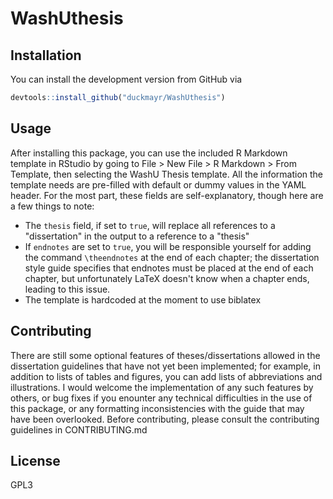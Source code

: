 # WashUthesis

## Installation

You can install the development version from GitHub via

```r
devtools::install_github("duckmayr/WashUthesis")
```

## Usage

After installing this package,
you can use the included R Markdown template in RStudio
by going to File > New File > R Markdown > From Template, then selecting the WashU Thesis template.
All the information the template needs are pre-filled with default or dummy values in the YAML header.
For the most part, these fields are self-explanatory, though here are a few things to note:

- The `thesis` field, if set to `true`, will replace all references to a "dissertation" in the output to a reference to a "thesis"
- If `endnotes` are set to `true`, you will be responsible yourself for adding the command `\theendnotes` at the end of each chapter;
  the dissertation style guide specifies that endnotes must be placed at the end of each chapter,
  but unfortunately LaTeX doesn't know when a chapter ends, leading to this issue.
- The template is hardcoded at the moment to use biblatex

## Contributing

There are still some optional features of theses/dissertations allowed in the dissertation guidelines that have not yet been implemented;
for example, in addition to lists of tables and figures, you can add lists of abbreviations and illustrations.
I would welcome the implementation of any such features by others,
or bug fixes if you enounter any technical difficulties in the use of this package,
or any formatting inconsistencies with the guide that may have been overlooked.
Before contributing, please consult the contributing guidelines in CONTRIBUTING.md

## License

GPL3

